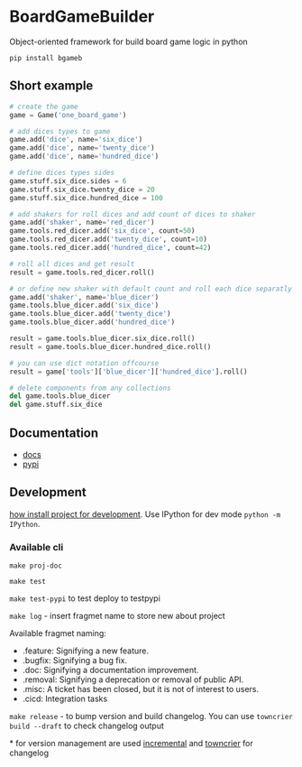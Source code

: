 # BoardGameBuilder

Object-oriented framework for build board game logic in python

`pip install bgameb`

## Short example

```python
# create the game
game = Game('one_board_game')

# add dices types to game
game.add('dice', name='six_dice')
game.add('dice', name='twenty_dice')
game.add('dice', name='hundred_dice')

# define dices types sides
game.stuff.six_dice.sides = 6
game.stuff.six_dice.twenty_dice = 20
game.stuff.six_dice.hundred_dice = 100

# add shakers for roll dices and add count of dices to shaker
game.add('shaker', name='red_dicer')
game.tools.red_dicer.add('six_dice', count=50)
game.tools.red_dicer.add('twenty_dice', count=10)
game.tools.red_dicer.add('hundred_dice', count=42)

# roll all dices and get result
result = game.tools.red_dicer.roll()

# or define new shaker with default count and roll each dice separatly
game.add('shaker', name='blue_dicer')
game.tools.blue_dicer.add('six_dice')
game.tools.blue_dicer.add('twenty_dice')
game.tools.blue_dicer.add('hundred_dice')

result = game.tools.blue_dicer.six_dice.roll()
result = game.tools.blue_dicer.hundred_dice.roll()

# you can use dict notation offcourse
result = game['tools']['blue_dicer']['hundred_dice'].roll()

# delete components from any collections
del game.tools.blue_dicer
del game.stuff.six_dice

```

## Documentation

- [docs](https://konstantinklepikov.github.io/BoardGameBuilder/)
- [pypi](https://pypi.org/project/bgameb/)

## Development

[how install project for development](https://konstantinklepikov.github.io/BoardGameBuilder/usage.html). Use IPython for dev mode `python -m IPython`.

### Available cli

`make proj-doc`

`make test`

`make test-pypi` to test deploy to testpypi

`make log` - insert fragmet name to store new about project

Available fragmet naming:

- .feature: Signifying a new feature.
- .bugfix: Signifying a bug fix.
- .doc: Signifying a documentation improvement.
- .removal: Signifying a deprecation or removal of public API.
- .misc: A ticket has been closed, but it is not of interest to users.
- .cicd: Integration tasks

`make release` - to bump version and build changelog. You can use `towncrier build --draft` to check changelog output

\* for version management are used [incremental](https://github.com/twisted/incremental) and [towncrier](https://pypi.org/project/towncrier/) for changelog
